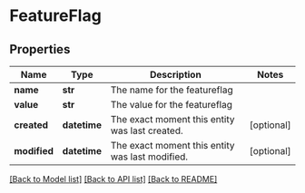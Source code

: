 # FeatureFlag

## Properties
Name | Type | Description | Notes
------------ | ------------- | ------------- | -------------
**name** | **str** | The name for the featureflag | 
**value** | **str** | The value for the featureflag | 
**created** | **datetime** | The exact moment this entity was last created. | [optional] 
**modified** | **datetime** | The exact moment this entity was last modified. | [optional] 

[[Back to Model list]](../README.md#documentation-for-models) [[Back to API list]](../README.md#documentation-for-api-endpoints) [[Back to README]](../README.md)


